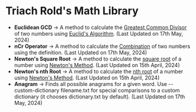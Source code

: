 # Triach Rold's Math Library

- **Euclidean GCD** -> A method to calculate the [Greatest Common Divisor](https://en.wikipedia.org/wiki/Greatest_common_divisor) of two numbers using [Euclid's Algorithm](https://en.wikipedia.org/wiki/Euclidean_algorithm). (Last Updated on 17th May, 2024)
- **nCr Operator** -> A method to calculate the [Combination](https://en.wikipedia.org/wiki/Combination) of two numbers using the definition. (Last Updated on 17th May, 2024)
- **Newton's Square Root** -> A method to calculate the [square root](https://en.wikipedia.org/wiki/Square_root) of a number using [Newton's Method](https://en.wikipedia.org/wiki/Newton%27s_method). (Last Updated on 15th April, 2024)
- **Newton's nth Root** -> A method to calculate the [nth root](https://en.wikipedia.org/wiki/Nth_root) of a number using [Newton's Method](https://en.wikipedia.org/wiki/Newton%27s_method). (Last Updated on 15th April, 2024)
- **Anagram** -> Finds all possible anagrams for a given word. Use --custom-dictionary filename.txt for special comparisons to a custom dictionary (it chooses dictionary.txt by default). (Last Updated on 17th May, 2024)
